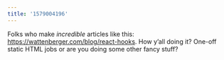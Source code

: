```yaml
---
title: '1579004196'
---
```

Folks who make _incredible_ articles like this: <https://wattenberger.com/blog/react-hooks>. How y’all doing it? One-off static HTML jobs or are you doing some other fancy stuff? 
